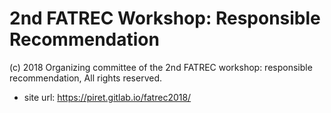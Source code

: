 2nd FATREC Workshop: Responsible Recommendation
===============================================

(c) 2018 Organizing committee of the 2nd FATREC workshop: responsible recommendation, All rights reserved.

* site url: <https://piret.gitlab.io/fatrec2018/>